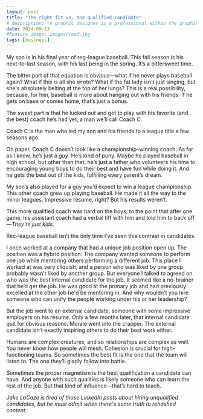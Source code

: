 ```yaml
---
layout: post
title: "The right fit vs. the qualified candidate"
# description: "A graphic designer is a professional within the graphic design and graphic arts industry."
date: 2024-09-13
#feature_image: images/road.jpg
tags: [business]
---
```


My son is in his final year of reg-league baseball. This fall season is his next-to-last season, with his last being in the spring. It’s a bittersweet time. <!--more-->

The bitter part of that equation is obvious—what if he never plays baseball again? What if this is all she wrote? What if the fat lady isn't just singing, but she's absolutely belting at the top of her lungs? This is a real possibility, because, for him, baseball is more about hanging out with his friends. If he gets on base or comes home, that’s just a bonus.

The sweet part is that he lucked out and got to play with his favorite (and the best) coach he’s had yet, a man we’ll call Coach C.

Coach C is the man who led my son and his friends to a league title a few seasons ago. 

On paper, Coach C doesn’t look like a championship-winning coach. As far as I know, he’s just a *guy*. He’s kind of puny. Maybe he played baseball in high school, but other than that, he’s just a father who volunteers his time to encouraging young boys to do their best and have fun while doing it. And he gets the best out of the kids, fulfilling every parent’s dream.

My son’s also played for a guy you’d expect to win a league championship. This other coach grew up playing baseball. He made it all the way to the minor leagues. Impressive resume, right? But his results weren’t.

This more qualified coach was hard on the boys, to the point that after one game, his assistant coach had a verbal tiff with him and told him to back off—*They’re just kids*.

Rec-league baseball isn’t the only time I’ve seen this contrast in candidates. 

I once worked at a company that had a unique job position open up. The position was a hybrid position: The company wanted someone to perform one job while mentoring others performing a different job. This place I worked at was very cliquish, and a person who was liked by one group probably wasn’t liked by another group. But everyone I talked to agreed on who was the best internal candidate for the job. It seemed like a no-brainer that he’d get the job. He was good at the primary job and had previously excelled at the other job he'd be mentoring in. And why wouldn’t you hire someone who can unify the people working under his or her leadership?

But the job went to an external candidate, someone with some impressive employers on his resume. Only a few months later, that internal candidate quit for obvious reasons. Morale went into the crapper. The external candidate isn’t exactly inspiring others to do their best work either.

Humans are complex creatures, and so relationships are complex as well. You never know how people will mesh. Cohesion is crucial for high-functioning teams. So sometimes the best fit is the one that the team will listen to. The one they’ll gladly follow into battle. 

Sometimes the proper magnetism is the best qualification a candidate can have. And anyone with such qualities is likely someone who can learn the rest of the job. But that kind of influence—that’s hard to teach.

*Jake LaCaze is tired of those LinkedIn posts about hiring unqualified candidates, but he must admit when there's some truth to rehashed content.*
